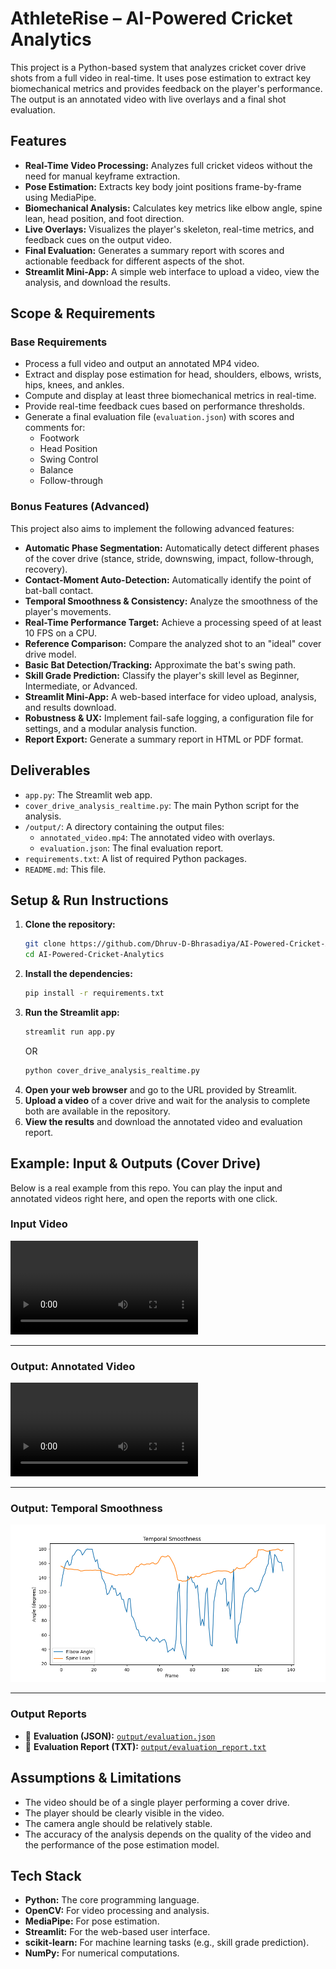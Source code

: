 # AthleteRise – AI-Powered Cricket Analytics

This project is a Python-based system that analyzes cricket cover drive shots from a full video in real-time. It uses pose estimation to extract key biomechanical metrics and provides feedback on the player's performance. The output is an annotated video with live overlays and a final shot evaluation.

## Features

*   **Real-Time Video Processing:** Analyzes full cricket videos without the need for manual keyframe extraction.
*   **Pose Estimation:** Extracts key body joint positions frame-by-frame using MediaPipe.
*   **Biomechanical Analysis:** Calculates key metrics like elbow angle, spine lean, head position, and foot direction.
*   **Live Overlays:** Visualizes the player's skeleton, real-time metrics, and feedback cues on the output video.
*   **Final Evaluation:** Generates a summary report with scores and actionable feedback for different aspects of the shot.
*   **Streamlit Mini-App:** A simple web interface to upload a video, view the analysis, and download the results.

## Scope & Requirements

### Base Requirements

*   Process a full video and output an annotated MP4 video.
*   Extract and display pose estimation for head, shoulders, elbows, wrists, hips, knees, and ankles.
*   Compute and display at least three biomechanical metrics in real-time.
*   Provide real-time feedback cues based on performance thresholds.
*   Generate a final evaluation file (`evaluation.json`) with scores and comments for:
    *   Footwork
    *   Head Position
    *   Swing Control
    *   Balance
    *   Follow-through

### Bonus Features (Advanced)

This project also aims to implement the following advanced features:

*   **Automatic Phase Segmentation:** Automatically detect different phases of the cover drive (stance, stride, downswing, impact, follow-through, recovery).
*   **Contact-Moment Auto-Detection:** Automatically identify the point of bat-ball contact.
*   **Temporal Smoothness & Consistency:** Analyze the smoothness of the player's movements.
*   **Real-Time Performance Target:** Achieve a processing speed of at least 10 FPS on a CPU.
*   **Reference Comparison:** Compare the analyzed shot to an "ideal" cover drive model.
*   **Basic Bat Detection/Tracking:** Approximate the bat's swing path.
*   **Skill Grade Prediction:** Classify the player's skill level as Beginner, Intermediate, or Advanced.
*   **Streamlit Mini-App:** A web-based interface for video upload, analysis, and results download.
*   **Robustness & UX:** Implement fail-safe logging, a configuration file for settings, and a modular analysis function.
*   **Report Export:** Generate a summary report in HTML or PDF format.

## Deliverables

*   `app.py`: The Streamlit web app.
*   `cover_drive_analysis_realtime.py`: The main Python script for the analysis.
*   `/output/`: A directory containing the output files:
    *   `annotated_video.mp4`: The annotated video with overlays.
    *   `evaluation.json`: The final evaluation report.
*   `requirements.txt`: A list of required Python packages.
*   `README.md`: This file.

## Setup & Run Instructions

1.  **Clone the repository:**
    ```bash
    git clone https://github.com/Dhruv-D-Bhrasadiya/AI-Powered-Cricket-Analytics.git
    cd AI-Powered-Cricket-Analytics
    ```
2.  **Install the dependencies:**
    ```bash
    pip install -r requirements.txt
    ```
3.  **Run the Streamlit app:**
    ```bash
    streamlit run app.py
    ```
    OR 
    ```bash
    python cover_drive_analysis_realtime.py
    ```
4.  **Open your web browser** and go to the URL provided by Streamlit.
5.  **Upload a video** of a cover drive and wait for the analysis to complete both are available in the repository.
6.  **View the results** and download the annotated video and evaluation report.

## Example: Input & Outputs (Cover Drive)

Below is a real example from this repo. You can play the input and annotated videos right here, and open the reports with one click.

### Input Video

<video src="https://github.com/Dhruv-D-Bhrasadiya/AI-Powered-Cricket-Analytics/blob/main/input_video.mp4?raw=true" controls title="input_video.mp4" width="">
</video>

---

### Output: Annotated Video
<video src="https://github.com/Dhruv-D-Bhrasadiya/AI-Powered-Cricket-Analytics/blob/main/output/annotated_video.mp4?raw=true" controls title="output/annotated_video.mp4" width="">
</video>

---

### Output: Temporal Smoothness
<p align="left">
  <img src="./output/temporal_smoothness.png" alt="Temporal Smoothness Plot" width="640">
</p>

---

### Output Reports
- 📄 **Evaluation (JSON):** [`output/evaluation.json`](./output/evaluation.json)
- 🧾 **Evaluation Report (TXT):** [`output/evaluation_report.txt`](./output/evaluation_report.txt)


## Assumptions & Limitations

*   The video should be of a single player performing a cover drive.
*   The player should be clearly visible in the video.
*   The camera angle should be relatively stable.
*   The accuracy of the analysis depends on the quality of the video and the performance of the pose estimation model.

## Tech Stack

*   **Python:** The core programming language.
*   **OpenCV:** For video processing and analysis.
*   **MediaPipe:** For pose estimation.
*   **Streamlit:** For the web-based user interface.
*   **scikit-learn:** For machine learning tasks (e.g., skill grade prediction).
*   **NumPy:** For numerical computations.
